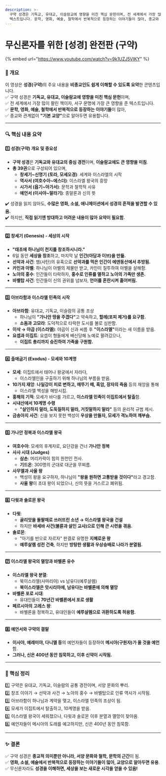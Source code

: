 ```yaml
---
description: >-
  구약 성경은 기독교, 유대교, 이슬람교에 영향을 미친 핵심 문헌이며, 전 세계에서 가장 많이 팔린 책이자, 서구 문명에 가장 큰 영향을 준
  텍스트입니다. 문학, 영화, 예술, 철학에서 반복적으로 등장하는 이야기들이 많아, 종교와 관계없이 "기본 교양"으로 알아두면 유용합니다.
---
```


# 무신론자를 위한 \[성경] 완전판 (구약)

{% embed url="https://www.youtube.com/watch?v=9k1UZJ5VIKY" %}

### **📌 개요**

이 영상은 **성경(구약)**&#xC758; 주요 내용을 **비종교인도 쉽게 이해할 수 있도록 요약**한 콘텐츠입니다.\
✅ 구약 성경은 **기독교, 유대교, 이슬람교에 영향을 미친 핵심 문헌**이며,\
✅ 전 세계에서 가장 많이 팔린 책이자, 서구 문명에 가장 큰 영향을 준 텍스트입니다.\
✅ **문학, 영화, 예술, 철학에서 반복적으로 등장하는 이야기들**이 많아,\
✅ 종교와 관계없이 **"기본 교양"**&#xC73C;로 알아두면 유용합니다.

***

### **🔍 핵심 내용 요약**

#### **1️⃣ 성경(구약) 개요 및 중요성**

* **구약 성경**은 **기독교와 유대교의 중심 경전**이며, **이슬람교에도 큰 영향을 미침**.
* **총 39권**으로 구성되어 있으며,
  * **창세기\~신명기 (토라, 모세오경)**: 세계와 이스라엘의 시작
  * **역사서 (여호수아\~에스더)**: 이스라엘 왕국의 흥망
  * **시가서 (욥기\~아가서)**: 문학과 철학적 사유
  * **예언서 (이사야\~말라기)**: 종말론과 신의 뜻

✔️ 성경을 읽지 않아도, **수많은 영화, 소설, 애니메이션에서 성경의 흔적을 발견할 수 있음.**\
✔️ 하지만, **직접 읽기엔 방대하고 어려운 내용이 많아 요약이 필요함.**

***

#### **2️⃣ 창세기 (Genesis) - 세상의 시작**

* **"태초에 하나님이 천지를 창조하시니라."**
* 6일 동안 **세상을 창조**하고, 마지막 날 **인간(아담과 이브)을 만듦.**
* **선악과 사건**: 뱀(사탄)의 유혹으로 **선악과를 먹은 인간이 에덴동산에서 추방됨.**
* **카인과 아벨**: 하나님이 아벨의 제물만 받고, 카인이 질투하여 아벨을 살해함.
* **노아의 홍수**: 인간들이 타락하자, **홍수로 인류를 멸하고 노아의 가족만 생존.**
* **바벨탑 사건**: 인간들이 신의 권위를 넘보자, **언어를 혼란시켜 흩어버림.**

***

#### **3️⃣ 아브라함과 이스라엘 민족의 시작**

* **아브라함**: 유대교, 기독교, 이슬람의 공통 조상
  * 하나님이 **"가나안 땅을 주겠다"**&#xACE0; 약속하고, **할례(포피 제거)를 요구함.**
  * **소돔과 고모라**: 도덕적으로 타락한 도시를 불로 심판함.
* **이삭 → 야곱 (이스라엘)**: 야곱이 신과 씨름 후 **"이스라엘"**&#xC774;라는 새 이름을 받음.
* **요셉과 이집트**: 요셉이 형들에게 배신당해 노예로 팔려갔으나,
  * **이집트 총리까지 승진하여 가족을 구원함.**

***

#### **4️⃣ 출애굽기 (Exodus) - 모세와 10계명**

* **모세**: 이집트에서 태어나 왕궁에서 자라다,
  * 이스라엘인을 구출하기 위해 하나님의 부름을 받음.
* **10가지 재앙**: **나일강이 피로 변하고, 메뚜기 떼, 흑암, 장자의 죽음** 등의 재앙을 통해
  * 이스라엘 백성을 해방시킴.
* **홍해의 기적**: 모세가 바다를 가르고, **이스라엘 민족이 이집트에서 탈출**함.
* **시내산에서 10계명 수령**
  * **"살인하지 말라, 도둑질하지 말라, 거짓말하지 말라"** 등의 윤리적 규범 제시.
* **금송아지 사건**: 신을 보지 못한 백성이 **우상을 만들자, 모세가 격노하여 깨부숨.**

***

#### **5️⃣ 가나안 정복과 이스라엘 왕국**

* **여호수아**: 모세의 후계자로, 요단강을 건너 **가나안 정복**
* **사사 시대 (Judges)**
  * **삼손**: 머리카락이 힘의 원천인 전사.
  * **기드온**: 300명의 군대로 대군을 무찌름.
* **사무엘과 사울 왕**
  * 백성이 왕을 요구하자, 하나님이 **"왕을 원하면 고통받을 것이다"**&#xB77C;고 경고함.
  * **사울 왕**이 초대 왕이 되었으나, 신의 뜻을 거스르고 폐위됨.

***

#### **6️⃣ 다윗과 솔로몬 왕국**

* **다윗**:
  * **골리앗을 돌팔매로 쓰러뜨린 소년 → 이스라엘 왕국을 건설**
  * 하지만 **바세바 사건(불륜과 살인 교사)으로 인해 큰 시련을 겪음.**
* **솔로몬**:
  * "아기를 반으로 자르자" 판결로 유명한 **지혜로운 왕**
  * **예루살렘 성전 건축**, 하지만 **방탕한 생활과 우상숭배로 나라가 분열됨.**

***

#### **7️⃣ 이스라엘 왕국의 멸망과 바벨론 유수**

* **이스라엘 왕국 분열**:
  * 북이스라엘(사마리아) vs 남유다(예루살렘)
  * **북이스라엘은 앗시리아에, 남유다는 바벨론에 의해 멸망**
* **바벨론 포로 시대**:
  * 유대인들이 **70년간 바벨론에서 포로 생활**
* **페르시아의 고레스 왕**:
  * 바벨론을 정복하고, 유대인들이 **예루살렘으로 귀환하도록 허용함.**

***

#### **8️⃣ 예언서와 구약의 결말**

* **이사야, 예레미야, 다니엘 등**의 예언자들이 등장하여 **메시아(구원자)가 올 것을 예언**함.
* **그러나, 신은 400년 동안 침묵하고, 이후 신약이 시작됨.**

***

### **📌 핵심 정리**

1️⃣ 구약은 유대교, 기독교, 이슬람의 공통 경전이며, 서양 문화의 뿌리.\
2️⃣ 창조 이야기 → 선악과 사건 → 노아의 홍수 → 바벨탑으로 인류 역사가 시작됨.\
3️⃣ 아브라함이 하나님과 계약을 맺고, 이스라엘 민족의 조상이 됨.\
4️⃣ 모세가 이집트에서 탈출하고, 10계명을 받음.\
5️⃣ 이스라엘 왕국이 세워졌으나, 다윗과 솔로몬 이후 분열과 멸망이 찾아옴.\
6️⃣ 예언자들이 메시아의 도래를 예고하지만, 신은 400년 동안 침묵함.

***

### **✨ 결론**

✅ 구약 성경은 **종교적 의미뿐만 아니라, 서양 문화와 철학, 문학의 근간**이 됨.\
✅ **영화, 소설, 예술에서 반복적으로 등장하는 이야기들이 많아, 교양으로 알아두면 유용**.\
✅ 무신론자라도 **성경을 이해하면, 세상을 보는 새로운 시각을 얻을 수 있음!**
